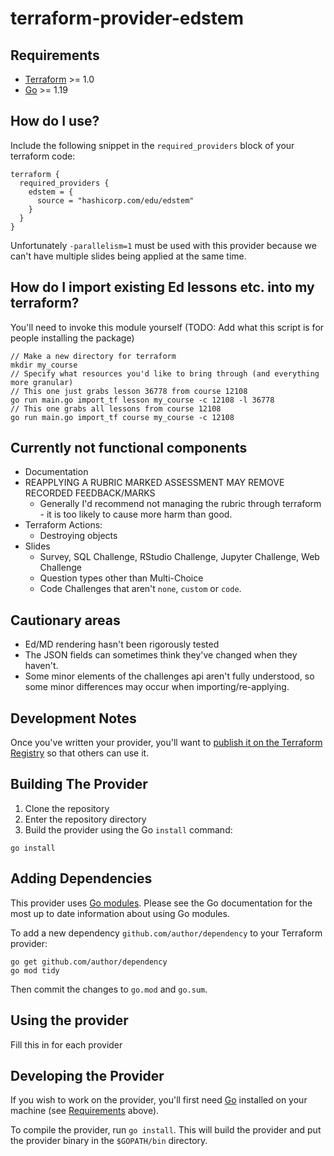# terraform-provider-edstem

## Requirements

- [Terraform](https://developer.hashicorp.com/terraform/downloads) >= 1.0
- [Go](https://golang.org/doc/install) >= 1.19

## How do I use?

Include the following snippet in the `required_providers` block of your terraform code:

```
terraform {
  required_providers {
    edstem = {
      source = "hashicorp.com/edu/edstem"
    }
  }
}
```

Unfortunately `-parallelism=1` must be used with this provider because we can't have multiple slides being applied at the same time.

## How do I import existing Ed lessons etc. into my terraform?

You'll need to invoke this module yourself (TODO: Add what this script is for people installing the package)

```
// Make a new directory for terraform
mkdir my_course
// Specify what resources you'd like to bring through (and everything more granular)
// This one just grabs lesson 36778 from course 12108
go run main.go import_tf lesson my_course -c 12108 -l 36778
// This one grabs all lessons from course 12108
go run main.go import_tf course my_course -c 12108
```

## Currently not functional components

* Documentation
* REAPPLYING A RUBRIC MARKED ASSESSMENT MAY REMOVE RECORDED FEEDBACK/MARKS
  * Generally I'd recommend not managing the rubric through terraform - it is too likely to cause more harm than good.
* Terraform Actions:
    * Destroying objects
* Slides
    * Survey, SQL Challenge, RStudio Challenge, Jupyter Challenge, Web Challenge
    * Question types other than Multi-Choice
    * Code Challenges that aren't `none`, `custom` or `code`.

## Cautionary areas

* Ed/MD rendering hasn't been rigorously tested
* The JSON fields can sometimes think they've changed when they haven't.
* Some minor elements of the challenges api aren't fully understood, so some minor differences may occur when importing/re-applying.

## Development Notes

Once you've written your provider, you'll want to [publish it on the Terraform Registry](https://developer.hashicorp.com/terraform/registry/providers/publishing) so that others can use it.

## Building The Provider

1. Clone the repository
1. Enter the repository directory
1. Build the provider using the Go `install` command:

```shell
go install
```

## Adding Dependencies

This provider uses [Go modules](https://github.com/golang/go/wiki/Modules).
Please see the Go documentation for the most up to date information about using Go modules.

To add a new dependency `github.com/author/dependency` to your Terraform provider:

```shell
go get github.com/author/dependency
go mod tidy
```

Then commit the changes to `go.mod` and `go.sum`.

## Using the provider

Fill this in for each provider

## Developing the Provider

If you wish to work on the provider, you'll first need [Go](http://www.golang.org) installed on your machine (see [Requirements](#requirements) above).

To compile the provider, run `go install`. This will build the provider and put the provider binary in the `$GOPATH/bin` directory.
